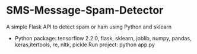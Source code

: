 # SMS-Message-Spam-Detector

A simple Flask API to detect spam or ham using Python and sklearn

- Python package: tensorflow 2.2.0, flask, sklearn, joblib, numpy, pandas, keras,itertools, re, nltk, pickle
  Run project: python app.py
